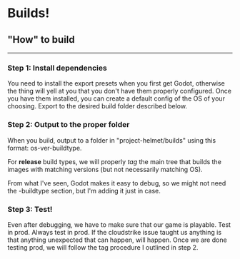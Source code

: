 # Builds!

## "How" to build

---

### Step 1: Install dependencies

You need to install the export presets when you first get Godot, otherwise the thing will yell at you that you don't have them properly configured.
Once you have them installed, you can create a default config of the OS of your choosing. Export to the desired build folder described below.

### Step 2: Output to the proper folder

When you build, output to a folder in "project-helmet/builds" using this format: os-ver-buildtype.

For **release** build types, we will properly *tag* the main tree that builds the images with matching versions (but not necessarily matching OS).

From what I've seen, Godot makes it easy to debug, so we might not need the -buildtype section, but I'm adding it just in case.

### Step 3: Test!

Even after debugging, we have to make sure that our game is playable.  Test in prod.  Always test in prod.  If the cloudstrike issue taught us anything is that anything unexpected that can happen, will happen.
Once we are done testing prod, we will follow the tag procedure I outlined in step 2.
